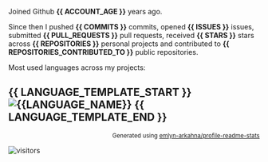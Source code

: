 Joined Github **{{ ACCOUNT_AGE }}** years ago.

Since then I pushed **{{ COMMITS }}** commits, opened **{{ ISSUES }}** issues, submitted **{{ PULL_REQUESTS }}** pull requests, received **{{ STARS }}** stars across **{{ REPOSITORIES }}** personal projects and contributed to **{{ REPOSITORIES_CONTRIBUTED_TO }}** public repositories.

Most used languages across my projects:

{{ LANGUAGE_TEMPLATE_START }}
![{{LANGUAGE_NAME}}](https://img.shields.io/static/v1?style=flat-square&label=%E2%A0%80&color=555&labelColor={{LANGUAGE_COLOR:uri}}&message={{LANGUAGE_NAME:uri}}%EF%B8%B1{{LANGUAGE_PERCENT:uri}}%25)
{{ LANGUAGE_TEMPLATE_END }}
--
<p align="right"><sub>Generated using <a href="https://github.com/marketplace/actions/profile-readme-stats">emlyn-arkahna/profile-readme-stats</a></sub></p>
<p><img src="https://visitor-badge.glitch.me/badge?page_id=emlyn-arkahna.emlyn-arkahna" alt="visitors"></p>
